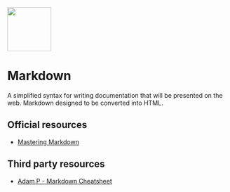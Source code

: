 <img class="logo" src="https://user-images.githubusercontent.com/29161635/96948539-e5adb480-14b3-11eb-90d1-fea00748f0f7.png" width="100px" height="100px">

# Markdown

A simplified syntax for writing documentation that will be presented on the web.  Markdown designed to be converted into HTML.

## Official resources

 - [Mastering Markdown](https://guides.github.com/features/mastering-markdown/)
 
## Third party resources

- [Adam P - Markdown Cheatsheet](https://github.com/adam-p/markdown-here/wiki/Markdown-Cheatsheet)
